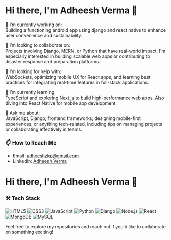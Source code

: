 # Hi there, I'm Adheesh Verma 👋

🔭 I’m currently working on:  
Building a functioning android app using django and react native to enhance user convenience and sustainability.

👥 I’m looking to collaborate on:  
Projects involving Django, MERN, or Python that have real-world impact. I'm especially interested in building scalable web apps or contributing to disaster response and preparation platforms.

🤝 I’m looking for help with:  
WebSockets, optimizing mobile UX for React apps, and learning best practices for integrating real-time features in full-stack applications.

🌱 I’m currently learning:  
TypeScript and exploring Next.js to build high-performance web apps. Also diving into React Native for mobile app development.

💬 Ask me about:  
JavaScript, Django, frontend frameworks, designing mobile-first experiences, or anything tech-related, including tips on managing projects or collaborating effectively in teams.

### 📫 How to Reach Me

- Email: [adheeshzkp@gmail.com](mailto:adheeshzkp@gmail.com)
- LinkedIn: [Adheesh Verma](https://www.linkedin.com/in/adheesh-verma-177538324/)

# Hi there, I'm Adheesh Verma 👋

### 🛠️ Tech Stack
![HTML5](https://img.shields.io/badge/-HTML5-E34F26?logo=html5&logoColor=fff&style=for-the-badge)
![CSS3](https://img.shields.io/badge/-CSS3-1572B6?logo=css3&logoColor=fff&style=for-the-badge)
![JavaScript](https://img.shields.io/badge/-JavaScript-F7DF1E?logo=javascript&logoColor=000&style=for-the-badge)
![Python](https://img.shields.io/badge/-Python-3776AB?logo=python&logoColor=fff&style=for-the-badge)
![Django](https://img.shields.io/badge/-Django-092E20?logo=django&logoColor=fff&style=for-the-badge)
![Node.js](https://img.shields.io/badge/-Node.js-339933?logo=node.js&logoColor=fff&style=for-the-badge)
![React](https://img.shields.io/badge/-React-61DAFB?logo=react&logoColor=000&style=for-the-badge)
![MongoDB](https://img.shields.io/badge/-MongoDB-47A248?logo=mongodb&logoColor=fff&style=for-the-badge)
![MySQL](https://img.shields.io/badge/-MySQL-4479A1?logo=mysql&logoColor=fff&style=for-the-badge)

<!--### 📊 GitHub Stats:
![Adheesh's GitHub stats](https://github-readme-stats.vercel.app/api?username=your-github-username&show_icons=true&theme=radical)

### 🏆 GitHub Trophies:
[![trophy](https://github-profile-trophy.vercel.app/?username=your-github-username&theme=radical)](https://github.com/ryo-ma/github-profile-trophy)-->

<!--### 🔥 Top Languages:
[![Top Langs](https://github-readme-stats.vercel.app/api/top-langs/?username=adheesh0807&layout=compact&theme=radical)](https://github.com/anuraghazra/github-readme-stats)-->


Feel free to explore my repositories and reach out if you'd like to collaborate on something exciting!
